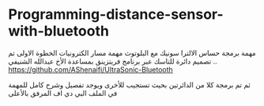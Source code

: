 # Programming-distance-sensor-with-bluetooth

مهمة برمجة حساس الالترا سونيك مع البلوتوث مهمة مسار الكترونيات 
الخطوة الاولى تم تصميم دائرة للتاسك عبر برنامج فريتزينق بمساعدة الأخ عبدالله الشنيفي 
.. 
https://github.com/AShenaifi/UltraSonic-Bluetooth

ثم تم برمجة كلا من الدائرتين بحيث تستجيب للأخرى ويوجد تفصيل وشرح كامل للمهمة في الملف البي دي اف المرفق بالأعلى 

